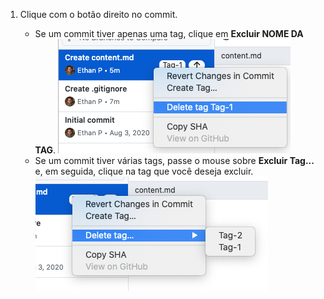 1. Clique com o botão direito no commit.

    - Se um commit tiver apenas uma tag, clique em **Excluir NOME DA TAG**. ![Selecione o item de menu de exclusão da tag](/assets/images/help/desktop/select-delete-tag.png)
    - Se um commit tiver várias tags, passe o mouse sobre **Excluir Tag...** e, em seguida, clique na tag que você deseja excluir. ![Passe sobre o menu de exclusão de tag](/assets/images/help/desktop/delete-tag-multiple.png)